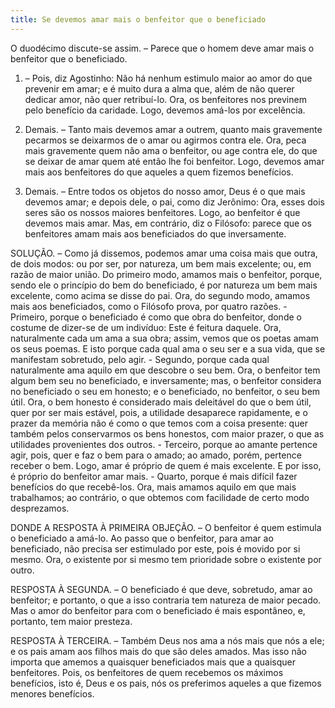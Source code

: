 ```yaml
---
title: Se devemos amar mais o benfeitor que o beneficiado
---
```


O duodécimo discute-se assim. – Parece que o homem deve amar mais o benfeitor que o beneficiado.  

1. – Pois, diz Agostinho: Não há nenhum estimulo maior ao amor do que prevenir em amar; e é muito dura a alma que, além de não querer dedicar amor, não quer retribuí-lo. Ora, os benfeitores nos previnem pelo benefício da caridade. Logo, devemos amá-los por excelência.  

2. Demais. – Tanto mais devemos amar a outrem, quanto mais gravemente pecarmos se deixarmos de o amar ou agirmos contra ele. Ora, peca mais gravemente quem não ama o benfeitor, ou age contra ele, do que se deixar de amar quem até então lhe foi benfeitor. Logo, devemos amar mais aos benfeitores do que aqueles a quem fizemos benefícios.  

3. Demais. – Entre todos os objetos do nosso amor, Deus é o que mais devemos amar; e depois dele, o pai, como diz Jerônimo: Ora, esses dois seres são os nossos maiores benfeitores. Logo, ao benfeitor é que devemos mais amar.  Mas, em contrário, diz o Filósofo: parece que os benfeitores amam mais aos beneficiados do que inversamente.  

SOLUÇÃO. – Como já dissemos, podemos amar uma coisa mais que outra, de dois modos: ou por ser, por natureza, um bem mais excelente; ou, em razão de maior união.  Do primeiro modo, amamos mais o benfeitor, porque, sendo ele o princípio do bem do beneficiado, é por natureza um bem mais excelente, como acima se disse do pai.  Ora, do segundo modo, amamos mais aos beneficiados, como o Filósofo prova, por quatro razões. - Primeiro, porque o beneficiado é como que obra do benfeitor, donde o costume de dizer-se de um indivíduo: Este é feitura daquele. Ora, naturalmente cada um ama a sua obra; assim, vemos que os poetas amam os seus poemas. E isto porque cada qual ama o seu ser e a sua vida, que se manifestam sobretudo, pelo agir. - Segundo, porque cada qual naturalmente ama aquilo em que descobre o seu bem. Ora, o benfeitor tem algum bem seu no beneficiado, e inversamente; mas, o benfeitor considera no beneficiado o seu em honesto; e o beneficiado, no benfeitor, o seu bem útil. Ora, o bem honesto é considerado mais deleitável do que o bem útil, quer por ser mais estável, pois, a utilidade desaparece rapidamente, e o prazer da memória não é como o que temos com a coisa presente: quer também pelos conservarmos os bens honestos, com maior prazer, o que as utilidades provenientes dos outros. - Terceiro, porque ao amante pertence agir, pois, quer e faz o bem para o amado; ao amado, porém, pertence receber o bem. Logo, amar é próprio de quem é mais excelente. E por isso, é próprio do benfeitor amar mais. - Quarto, porque é mais difícil fazer benefícios do que recebê-los. Ora, mais amamos aquilo em que mais trabalhamos; ao contrário, o que obtemos com facilidade de certo modo desprezamos.  

DONDE A RESPOSTA À PRIMEIRA OBJEÇÃO. – O benfeitor é quem estimula o beneficiado a amá-lo. Ao passo que o benfeitor, para amar ao beneficiado, não precisa ser estimulado por este, pois é movido por si mesmo. Ora, o existente por si mesmo tem prioridade sobre o existente por outro. 

RESPOSTA À SEGUNDA. – O beneficiado é que deve, sobretudo, amar ao benfeitor; e portanto, o que a isso contraria tem natureza de maior pecado. Mas o amor do benfeitor para com o beneficiado é mais espontâneo, e, portanto, tem maior presteza.  

RESPOSTA À TERCEIRA. – Também Deus nos ama a nós mais que nós a ele; e os pais amam aos filhos mais do que são deles amados. Mas isso não importa que amemos a quaisquer beneficiados mais que a quaisquer benfeitores. Pois, os benfeitores de quem recebemos os máximos benefícios, isto é, Deus e os pais, nós os preferimos aqueles a que fizemos menores benefícios.